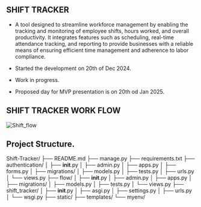 ## SHIFT TRACKER

- A tool designed to streamline workforce management by enabling the tracking and monitoring of employee shifts, hours worked, and overall productivity. It integrates features such as scheduling, real-time attendance tracking, and reporting to provide businesses with a reliable means of ensuring efficient time management and adherence to labor compliance.

- Started the development on 20th of Dec 2024. 
- Work in progress.
- Proposed day for MVP presentation is on 20th od Jan 2025.

## SHIFT TRACKER WORK FLOW 

![Shift_flow](https://github.com/user-attachments/assets/f2d1c22f-0472-4e5f-b04d-34cf022d8b83)
## Project Structure.
Shift-Tracker/
├── README.md
├── manage.py
├── requirements.txt
├── authentication/
│   ├── __init__.py
│   ├── admin.py
│   ├── apps.py
│   ├── forms.py
│   ├── migrations/
│   ├── models.py
│   ├── tests.py
│   ├── urls.py
│   └── views.py
├── flow/
│   ├── __init__.py
│   ├── admin.py
│   ├── apps.py
│   ├── migrations/
│   ├── models.py
│   ├── tests.py
│   └── views.py
├── shift_tracker/
│   ├── __init__.py
│   ├── asgi.py
│   ├── settings.py
│   ├── urls.py
│   └── wsgi.py
├── static/
├── templates/
└── myenv/
